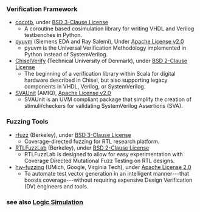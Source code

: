 ### Verification Framework
+ [cocotb](https://github.com/cocotb/cocotb), under [BSD 3-Clause License](https://github.com/cocotb/cocotb/blob/master/LICENSE)
  - A coroutine based cosimulation library for writing VHDL and Verilog testbenches in Python.
+ [pyuvm](https://github.com/pyuvm/pyuvm) (Siemens EDA and Ray Salemi), Under [Apache License v2.0](https://github.com/pyuvm/pyuvm/blob/master/LICENSE)
  - pyuvm is the Universal Verification Methodology implemented in Python instead of SystemVerilog.
+ [ChiselVerify](https://github.com/chiselverify/chiselverify) (Technical University of Denmark), under [BSD 2-Clause License](https://github.com/chiselverify/chiselverify/blob/master/LICENSE.txt)
  - The beginning of a verification library within Scala for digital hardware described in Chisel, but also supporting legacy components in VHDL, Verilog, or SystemVerilog.
+ [SVAUnit](https://github.com/amiq-consulting/svaunit) (AMIQ), [Apache License v2.0](https://github.com/amiq-consulting/svaunit/blob/master/LICENSE.TXT)
  - SVAUnit is an UVM compliant package that simplify the creation of stimuli/checkers for validating SystemVerilog Assertions (SVA).

### Fuzzing Tools
+ [rfuzz](https://github.com/ekiwi/rfuzz) (Berkeley), under [BSD 3-Clause License](https://github.com/ekiwi/rfuzz/blob/main/LICENSE)
  - Coverage-directed fuzzing for RTL research platform.
+ [RTLFuzzLab](https://github.com/ekiwi/rtl-fuzz-lab) (Berkeley), under [BSD 2-Clause License](https://github.com/ekiwi/rtl-fuzz-lab/blob/main/LICENSE)
  - RTLFuzzLab is designed to allow for easy experimentation with Coverage Directed Mutational Fuzz Testing on RTL designs.
+ [hw-fuzzing](https://github.com/googleinterns/hw-fuzzing) (UMich, Google, Virginia Tech), under [Apache License 2.0](https://github.com/googleinterns/hw-fuzzing/blob/master/LICENSE)
  + To automate test vector generation in an intelligent manner---that boosts coverage---without requiring expensive Design Verification (DV) engineers and tools.

### see also [Logic Simulation](https://openbelt.org.cn/wiki/analysis/logic/)
